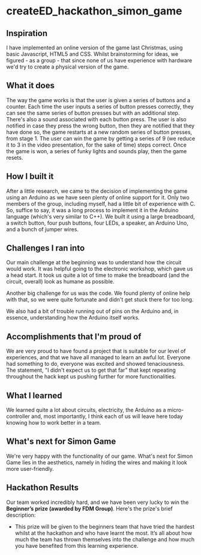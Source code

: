 # createED_hackathon_simon_game

## Inspiration
I have implemented an online version of the game last Christmas, using basic Javascript, HTML5 and CSS. Whilst brainstorming for ideas, we figured - as a group - that since none of us have experience with hardware we'd try to create a physical version of the game. 

## What it does
The way the game works is that the user is given a series of buttons and a counter. Each time the user inputs a series of button presses correctly, they can see the same series of button presses but with an additional step. There's also a sound associated with each button press. The user is also notified in case they press the wrong button, then they are notified that they have done so, the game restarts at a new random series of button presses, from stage 1. The user can win the game by getting a series of 9 (we reduce it to 3 in the video presentation, for the sake of time) steps correct. Once the game is won, a series of funky lights and sounds play, then the game resets.

## How I built it
After a little research, we came to the decision of implementing the game using an Arduino as we have seen plenty of online support for it. Only two members of the group, including myself, had a little bit of experience with C. So, suffice to say, it was a long process to implement it in the Arduino language (which's very similar to C++). 
We built it using a large breadboard, a switch button, four push buttons, four LEDs, a speaker, an Arduino Uno, and a bunch of jumper wires.

## Challenges I ran into
Our main challenge at the beginning was to understand how the circuit would work. It was helpful going to the electronic workshop, which gave us a head start. It took us quite a lot of time to make the breadboard (and the circuit, overall) look as humane as possible.

Another big challenge for us was the code. We found plenty of online help with that, so we were quite fortunate and didn't get stuck there for too long. 

We also had a bit of trouble running out of pins on the Arduino and, in essence, understanding how the Arduino itself works.

## Accomplishments that I'm proud of
We are very proud to have found a project that is suitable for our level of experiences, and that we have all managed to learn an awful lot. Everyone had something to do, everyone was excited and showed tenaciousness. The statement, "I didn't expect us to get that far" that kept repeating throughout the hack kept us pushing further for more functionalities. 

## What I learned
We learned quite a lot about circuits, electricity, the Arduino as a micro-controller and, most importantly, I think each of us will leave here today knowing how to work better in a team.

## What's next for Simon Game
We're very happy with the functionality of our game. What's next for Simon Game lies in the aesthetics, namely in hiding the wires and making it look more user-friendly.


## Hackathon Results

Our team worked incredibly hard, and we have been very lucky to win the **Beginner’s prize (awarded by FDM Group)**. Here's the prize's brief description:
* This prize will be given to the beginners team that have tried the hardest whilst at the hackathon and who have learnt the most. It’s all about how much the team has thrown themselves into the challenge and how much you have benefited from this learning experience.
